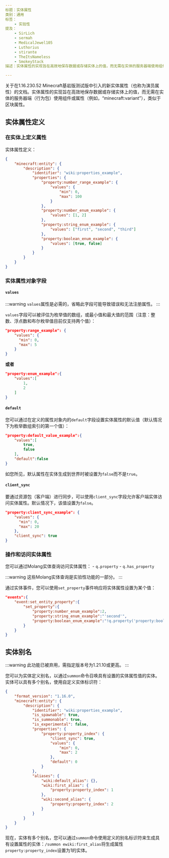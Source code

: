 ```yaml
---
标题：实体属性
类别：通用
标签：
    - 实验性
提及：
    - SirLich
    - sermah
    - MedicalJewel105
    - Luthorius
    - stirante
    - TheItsNameless
    - SmokeyStack
描述：实体属性的实现旨在高效地保存数据或存储实体上的值，而无需在实体的服务器端使用组件或属性，类似于区块属性。

---
```


关于在1.16.230.52 Minecraft基岩版测试版中引入的新实体属性（也称为演员属性）的文档。实体属性的实现旨在高效地保存数据或存储实体上的值，而无需在实体的服务器端（行为包）使用组件或属性（例如，“minecraft:variant”），类似于区块属性。

## 实体属性定义

### 在实体上定义属性

实体属性定义：

<CodeHeader></CodeHeader>

```json
{
    "minecraft:entity": {
        "description": {
            "identifier": "wiki:properties_example",
            "properties": {
                "property:number_range_example": {
                    "values": {
                        "min": 0,
                        "max": 100
                    }
                },
                "property:number_enum_example": {
                    "values": [1, 2]
                },
                "property:string_enum_example": {
                    "values": ["first", "second", "third"]
                },
                "property:boolean_enum_example": {
                    "values": [true, false]
                }
            }
        }
    }
}
```

### 实体属性对象字段

#### `values`

:::warning
`values`属性是必需的，省略此字段可能导致错误和无法注册属性。
:::

`values`字段可以被评估为枚举值的数组，或最小值和最大值的范围（注意：整数、浮点数和布尔枚举值目前仅支持两个值）：

<CodeHeader></CodeHeader>

```json
"property:range_example": {
    "values": {
      "min": 0,
      "max": 5
    }
}
```

**或者**

<CodeHeader></CodeHeader>

```json
"property:enum_example":{
    "values":[
        1,
        2
    ]
}
```

#### `default`

您可以通过在定义的属性对象内的`default`字段设置实体属性的默认值（默认情况下为枚举数组索引的第一个值）：

<CodeHeader></CodeHeader>

```json
"property:default_value_example":{
    "values":[
        true,
        false
    ],
    "default":false
}
```

如您所见，默认属性在实体生成到世界时被设置为`false`而不是`true`。

#### `client_sync`

要通过资源包（客户端）进行同步，可以使用`client_sync`字段允许客户端实体访问实体属性。默认情况下，该值设置为`false`。

<CodeHeader></CodeHeader>

```json
"property:client_sync_example": {
    "values": {
      "min": 0,
      "max": 20
    },
    "client_sync": true
}
```

### 操作和访问实体属性

您可以通过Molang实体查询访问实体属性： - `q.property` - `q.has_property`

:::warning
这些Molang实体查询是实验性功能的一部分。
:::

通过实体事件，您可以使用`set_property`事件响应将实体属性设置为某个值：

<CodeHeader></CodeHeader>

```json
"events":{
    "event:set_entity_property":{
        "set_property":{
            "property:number_enum_example":2,
            "property:string_enum_example":"'second'",
            "property:boolean_enum_example":"!q.property('property:boolean_enum_example')"
        }
    }
}
```

## 实体别名

:::warning
此功能已被弃用，需指定版本号为1.21.10或更高。
:::

您可以为实体定义别名，以通过`summon`命令召唤具有设置的实体属性值的实体。实体可以具有多个别名，使用自定义实体标识符：

<CodeHeader></CodeHeader>

```json
{
    "format_version": "1.16.0",
    "minecraft:entity": {
        "description": {
            "identifier": "wiki:properties_example",
            "is_spawnable": true,
            "is_summonable": true,
            "is_experimental": false,
            "properties": {
                "property:property_index": {
                    "client_sync": true,
                    "values": {
                        "min": 0,
                        "max": 2
                    },
                    "default": 0
                }
            },
            "aliases": {
                "wiki:default_alias": {},
                "wiki:first_alias": {
                    "property:property_index": 1
                },
                "wiki:second_alias": {
                    "property:property_index": 2
                }
            }
        }
    }
}
```

现在，实体有多个别名，您可以通过`summon`命令使用定义的别名标识符来生成具有设置属性的实体：`/summon ewiki:first_alias`将生成属性`property:property_index`设置为1的实体。